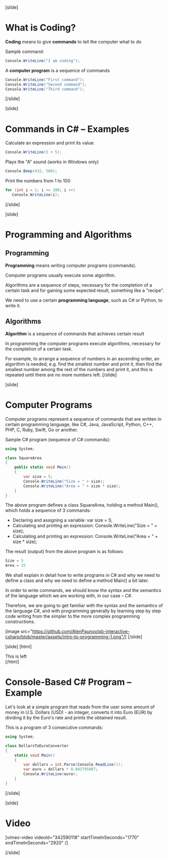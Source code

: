 [slide]
# What is Coding?
**Coding** means to give **commands** to tell the computer what to do

Sample command:
```csharp
Console.WriteLine("I am coding");
```
A **computer program** is a sequence of commands
```csharp
Console.WriteLine("First command");
Console.WriteLine("Second command");
Console.WriteLine("Third command");
```
[/slide]

[slide]
# Commands in C# – Examples 
Calculate an expression and print its value:
```csharp
Console.WriteLine(5 + 5);
```
Plays the "A" sound (works in Windows only)
```csharp
Console.Beep(432, 500);
```
Print the numbers from 1 to 100
```csharp
for (int i = 1; i <= 100; i ++)
   Console.WriteLine(i);
```
[/slide]

[slide]
# Programming and Algorithms

## Programming
**Programming** means writing computer programs (commands). 

Computer programs usually execute some algorithm. 

Algorithms are a sequence of steps, necessary for the completion of a certain task and for gaining some expected result, something like a "recipe". 

We need to use a certain **programming language**, such as C# or Python, to write it.

## Algorithms
**Algorithm** is a sequence of commands that achieves certain result

In programming the computer programs execute algorithms, necessary for the completion of a certain task. 

For example, to arrange a sequence of numbers in an ascending order, an algorithm is needed, e.g. find the smallest number and print it, then find the smallest number among the rest of the numbers and print it, and this is repeated until there are no more numbers left.
[/slide]

[slide]
# Computer Programs
Computer programs represent a sequence of commands that are written in certain programming language, 
like C#, Java, JavaScript, Python, C++, PHP, C, Ruby, Swift, Go or another.

Sample C# program (sequence of C# commands):

```csharp
using System;

class SquareArea
{
    public static void Main()
    {
        var size = 5;
        Console.WriteLine("Size = " + size);
        Console.WriteLine("Area = " + size * size);
    }
}
```

The above program defines a class SquareArea, holding a method Main(), which holds a sequence of 3 commands:
 * Declaring and assigning a variable: var size = 5;
 * Calculating and printing an expression: Console.WriteLine("Size = " + size);
 * Calculating and printing an expression: Console.WriteLine("Area = " + size * size);

The result (output) from the above program is as follows:
```csharp
Size = 5
Area = 25
```

We shall explain in detail how to write programs in C# and why we need to define a class and why we need to define a method Main() a bit later.

In order to write commands, we should know the syntax and the semantics of the language which we are working with, in our case – C#. 

Therefore, we are going to get familiar with the syntax and the semantics of the language C#, and with programming generally by learning step by step  code writing from the simpler to the more complex programming constructions.

[image src="https://github.com/AlenPaunov/pb-interactive-csharp/blob/master/assets/intro-to-programming-1.png"/]
[/slide]

[slide]
[html]
<style>
  . this-is-custom-element {
      background-color: yellow;
   }
</style>
<div class="this-is-custom-element">
  <div>This is left</div>
</div>
<script>
  document.querySelector('.this-is-custom-element')
       .addEventListener('click', () => { alert('It works') });
</script>
[/html]

# Console-Based C# Program – Example
Let's look at a simple program that reads from the user some amount of money in U.S. Dollars (USD) - an integer, converts it into Euro (EUR) by dividing it by the Euro's rate and prints the obtained result. 

This is a program of 3 consecutive commands:

```csharp
using System;

class DollarsToEuroConverter 
{
    static void Main()
    {
        var dollars = int.Parse(Console.ReadLine());
        var euro = dollars * 0.883795087;
        Console.WriteLine(euro);
    }
}
```
[/slide]

[slide]
# Video

[vimeo-video videoId="342590118" startTimeInSeconds="1770" endTimeInSeconds="2920" /]

[/slide]